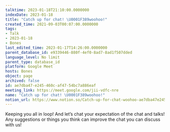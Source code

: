 ```yaml
---
talktime: 2023-01-18T21:10:00.0000000
indexDate: 2023-01-18
title: "Catch up for chat! \U0001F389woohoo!"
created_time: 2021-09-03T00:07:00.0000000
tags:
- Talk
- 2023-01-18
- Bones
last_edited_time: 2023-01-17T14:26:00.0000000
parent_database_id: e9339446-880f-4ef0-8ad7-8ad1f507dded
language_level: No limit
parent_type: database_id
platform: Google Meet
hosts: Bones
object: page
archived: false
id: ae7dba47-e245-460c-af47-54bc7a886eaf
meeting_link: https://meet.google.com/jii-vdfc-nre
name: "Catch up for chat! \U0001F389woohoo!"
notion_url: https://www.notion.so/Catch-up-for-chat-woohoo-ae7dba47e245460caf4754bc7a886eaf
---
```


Keeping you all in loop! And let’s chat your expectation of the chat and talks!
Any suggestions or things you think can improve the chat you can discuss with us!





